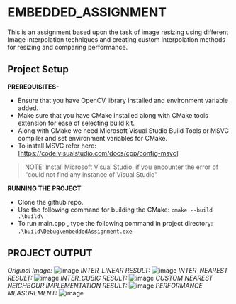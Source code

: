 # EMBEDDED_ASSIGNMENT
This is an assignment based upon the task of image resizing using different Image Interpolation techniques and creating custom interpolation methods for resizing and comparing performance.
## Project Setup
**PREREQUISITES-**
* Ensure that you have OpenCV library installed and environment variable added.
* Make sure that you have CMake installed along with CMake tools extension for ease of selecting build kit.
* Along with CMake we need Microsoft Visual Studio Build Tools or MSVC compiler and set environment variables for CMake.
* To install MSVC refer here: [https://code.visualstudio.com/docs/cpp/config-msvc]
> NOTE: Install Microsoft Visual Studio, if you encounter the error of "could not find any instance of Visual Studio"

**RUNNING THE PROJECT**
* Clone the github repo.
* Use the following command for building the CMake: `cmake --build .\build\`
* To run main.cpp , type the following command in project directory: `.\build\Debug\embeddedAssignment.exe`
## PROJECT OUTPUT
*Original Image:*
![image](https://github.com/Kunal-Bhandari/EMBEDDED_ASSIGNMENT/assets/89692281/55707f27-3274-46bb-99d7-1d2290d973d2)
*INTER_LINEAR RESULT:*
![image](https://github.com/Kunal-Bhandari/EMBEDDED_ASSIGNMENT/assets/89692281/c150f218-164d-4eef-a705-3e84a1a4e5fe)
*INTER_NEAREST RESULT:*
![image](https://github.com/Kunal-Bhandari/EMBEDDED_ASSIGNMENT/assets/89692281/1ce25735-d81f-4f72-a57e-e27d1ceb2e68)
*INTER_CUBIC RESULT:*
![image](https://github.com/Kunal-Bhandari/EMBEDDED_ASSIGNMENT/assets/89692281/e680958d-1e5b-4d04-8df3-5df3582a6a3f)
*CUSTOM NEAREST NEIGHBOUR IMPLEMENTATION RESULT:*
![image](https://github.com/Kunal-Bhandari/EMBEDDED_ASSIGNMENT/assets/89692281/2cc19084-9411-4c37-a183-555b82dc4517)
*PERFORMANCE MEASUREMENT:*
![image](https://github.com/Kunal-Bhandari/EMBEDDED_ASSIGNMENT/assets/89692281/bb5f0c45-ee7f-435f-946d-888268195a5b)



